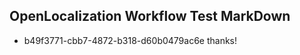 ## OpenLocalization Workflow Test MarkDown

* b49f3771-cbb7-4872-b318-d60b0479ac6e 
thanks!



<!--HONumber=Jan16_HO2-->
